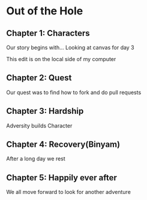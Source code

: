 # Out of the Hole

## Chapter 1: Characters

Our story begins with... Looking at canvas for day 3

This edit is on the local side of my computer


## Chapter 2: Quest
Our quest was to find how to fork and do pull requests

## Chapter 3: Hardship
Adversity builds Character

## Chapter 4: Recovery(Binyam)
After a long day we rest


## Chapter 5: Happily ever after

We all move forward to look for another adventure
